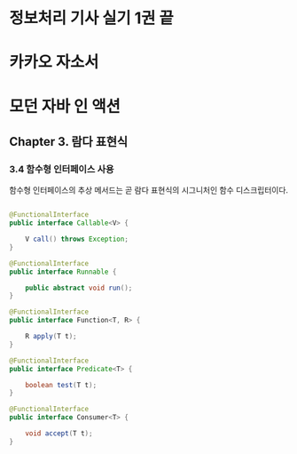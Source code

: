 # 정보처리 기사 실기 1권 끝

# 카카오 자소서

# 모던 자바 인 액션

## Chapter 3. 람다 표현식

### 3.4 함수형 인터페이스 사용

함수형 인터페이스의 추상 메서드는 곧 람다 표현식의 시그니처인 함수 디스크립터이다.

```java

@FunctionalInterface
public interface Callable<V> {

    V call() throws Exception;
}

@FunctionalInterface
public interface Runnable {

    public abstract void run();
}

@FunctionalInterface
public interface Function<T, R> {

    R apply(T t);
}

@FunctionalInterface
public interface Predicate<T> {

    boolean test(T t);
}

@FunctionalInterface
public interface Consumer<T> {

    void accept(T t);
}
```

